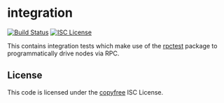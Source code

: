 integration
===========

[![Build Status](http://img.shields.io/travis/btcsuite/btcd.svg)](https://travis-ci.org/btcsuite/btcd)
[![ISC License](http://img.shields.io/badge/license-ISC-blue.svg)](http://copyfree.org)

This contains integration tests which make use of the
[rpctest](https://github.com/cbarraford/coind/tree/master/integration/rpctest)
package to programmatically drive nodes via RPC.

## License

This code is licensed under the [copyfree](http://copyfree.org) ISC License.

